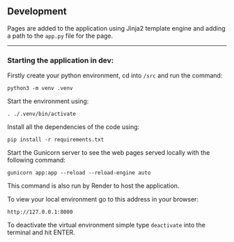 ## Development

Pages are added to the application using Jinja2 template engine and adding a path to the `app.py` file for the page.

----

### Starting the application in dev:
Firstly create your python environment, cd into `/src` and run the command:

`python3 -m venv .venv`

Start the environment using:

`. ./.venv/bin/activate`

Install all the dependencies of the code using:

`pip install -r requirements.txt`

Start the Gunicorn server to see the web pages served locally with the following command:

`
gunicorn app:app --reload --reload-engine auto 
`

This command is also run by Render to host the application.

To view your local environment go to this address in your browser:

`http://127.0.0.1:8000`


To deactivate the virtual environment simple type `deactivate` into the terminal and hit ENTER. 
